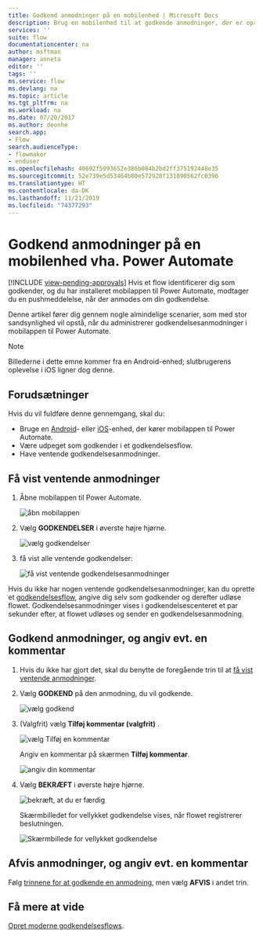 ```yaml
---
title: Godkend anmodninger på en mobilenhed | Microsoft Docs
description: Brug en mobilenhed til at godkende anmodninger, der er oprettet i Power Automate.
services: ''
suite: flow
documentationcenter: na
author: msftman
manager: anneta
editor: ''
tags: ''
ms.service: flow
ms.devlang: na
ms.topic: article
ms.tgt_pltfrm: na
ms.workload: na
ms.date: 07/20/2017
ms.author: deonhe
search.app:
- Flow
search.audienceType:
- flowmaker
- enduser
ms.openlocfilehash: 40692f5993652e386b084b2bd2ff375192448e35
ms.sourcegitcommit: 52e739e5d53464b80e572928f131890562fc0396
ms.translationtype: HT
ms.contentlocale: da-DK
ms.lasthandoff: 11/21/2019
ms.locfileid: "74377293"
---
```

# <a name="approve-requests-on-your-mobile-device-by-using-power-automate"></a>Godkend anmodninger på en mobilenhed vha. Power Automate
[!INCLUDE [view-pending-approvals](includes/cc-rebrand.md)]
Hvis et flow identificerer dig som godkender, og du har installeret mobilappen til Power Automate, modtager du en pushmeddelelse, når der anmodes om din godkendelse.

Denne artikel fører dig gennem nogle almindelige scenarier, som med stor sandsynlighed vil opstå, når du administrerer godkendelsesanmodninger i mobilappen til Power Automate.

> [!NOTE]
> Billederne i dette emne kommer fra en Android-enhed; slutbrugerens oplevelse i iOS ligner dog denne.
> 
> 

## <a name="prerequisites"></a>Forudsætninger
Hvis du vil fuldføre denne gennemgang, skal du:

* Bruge en [Android](https://aka.ms/flowmobiledocsandroid)- eller [iOS](https://aka.ms/flowmobiledocsios)-enhed, der kører mobilappen til Power Automate.
* Være udpeget som godkender i et godkendelsesflow.
* Have ventende godkendelsesanmodninger.

## <a name="view-pending-requests"></a>Få vist ventende anmodninger
1. Åbne mobilappen til Power Automate.
   
    ![åbn mobilappen](./media/mobile-approvals/open-app.png)
2. Vælg **GODKENDELSER** i øverste højre hjørne.
   
    ![vælg godkendelser](./media/mobile-approvals/select-approvals.png)
3. få vist alle ventende godkendelser:
   
    ![få vist ventende godkendelsesanmodninger](./media/mobile-approvals/show-pending-approval-requests.png)

Hvis du ikke har nogen ventende godkendelsesanmodninger, kan du oprette et [godkendelsesflow](modern-approvals.md), angive dig selv som godkender og derefter udløse flowet. Godkendelsesanmodninger vises i godkendelsescenteret et par sekunder efter, at flowet udløses og sender en godkendelsesanmodning.

## <a name="approve-requests-and-leave-an-optional-comment"></a>Godkend anmodninger, og angiv evt. en kommentar
1. Hvis du ikke har gjort det, skal du benytte de foregående trin til at [få vist ventende anmodninger](mobile-approvals.md#view-pending-requests).
2. Vælg **GODKEND** på den anmodning, du vil godkende.
   
    ![vælg godkend](./media/mobile-approvals/select-approve.png)
3. (Valgfrit) vælg **Tilføj kommentar (valgfrit)** .
   
    ![vælg Tilføj en kommentar](./media/mobile-approvals/select-add-comment.png)
   
    Angiv en kommentar på skærmen **Tilføj kommentar**.
   
    ![angiv din kommentar](./media/mobile-approvals/enter-comment-for-approval.png)
4. Vælg **BEKRÆFT** i øverste højre hjørne.
   
    ![bekræft, at du er færdig](./media/mobile-approvals/tap-confirm-button.png)
   
    Skærmbilledet for vellykket godkendelse vises, når flowet registrerer beslutningen.
   
    ![Skærmbillede for vellykket godkendelse](./media/mobile-approvals/approved.png)

## <a name="reject-requests-and-leave-an-optional-comment"></a>Afvis anmodninger, og angiv evt. en kommentar
Følg [trinnene for at godkende en anmodning](mobile-approvals.md#approve-requests-and-leave-an-optional-comment), men vælg **AFVIS** i andet trin.

## <a name="learn-more"></a>Få mere at vide
[Opret moderne godkendelsesflows](modern-approvals.md).

